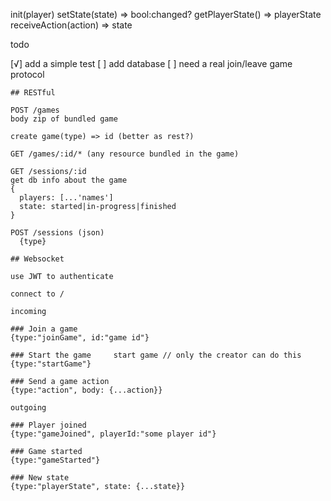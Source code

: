 init(player)
setState(state) => bool:changed?
getPlayerState() => playerState
receiveAction(action) => state

todo

[√] add a simple test
[ ] add database
[ ] need a real join/leave game protocol

    ## RESTful

    POST /games
    body zip of bundled game

    create game(type) => id (better as rest?)

    GET /games/:id/* (any resource bundled in the game)

    GET /sessions/:id
    get db info about the game
    {
      players: [...'names']
      state: started|in-progress|finished
    }

    POST /sessions (json)
      {type}

    ## Websocket

    use JWT to authenticate

    connect to /

    incoming

    ### Join a game
    {type:"joinGame", id:"game id"}

    ### Start the game     start game // only the creator can do this
    {type:"startGame"}

    ### Send a game action
    {type:"action", body: {...action}}

    outgoing

    ### Player joined
    {type:"gameJoined", playerId:"some player id"}

    ### Game started
    {type:"gameStarted"}

    ### New state
    {type:"playerState", state: {...state}}
